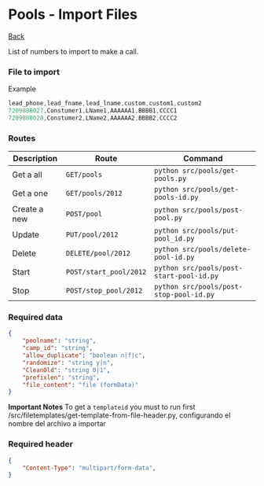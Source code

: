 # Pools - Import Files
[Back](../README.MD#menu)

List of numbers to import to make a call. 
### File to import 
Example
```c
lead_phone,lead_fname,lead_lname,custom,custom1,custom2
7209888027,Constumer1,LName1,AAAAAA1,BBBB1,CCCC1
7209888028,Constumer2,LName2,AAAAAA2,BBBB2,CCCC2
```

### Routes
| Description | Route | Command
|-------------|-------|---------|
|Get a all |`GET/pools`|`python src/pools/get-pools.py`|
|Get a one |`GET/pools/2012`|`python src/pools/get-pools-id.py`| 
|Create a new |`POST/pool`|`python src/pools/post-pool.py`|  
|Update|`PUT/pool/2012`|`python src/pools/put-pool_id.py`|
|Delete | `DELETE/pool/2012` | `python src/pools/delete-pool-id.py` |
|Start | `POST/start_pool/2012` | `python src/pools/post-start-pool-id.py` |
|Stop| `POST/stop_pool/2012` | `python src/pools/post-stop-pool-id.py` |

### Required data

```json
{
    "poolname": "string",
    "camp_id": "string",
    "allow_duplicate": "boolean n|f|c",
    "randomize": "string y|n",
    "CleanOld": "string 0|1",
    "prefixlen": "string",
    "file_content": "file (formData)"
}
```
**Important Notes** 
To get a `templateid` you must to run first /src/filetemplates/get-template-from-file-header.py, configurando el nombre del archivo a importar
### Required header
```json
{
    "Content-Type": "multipart/form-data",
}
```
